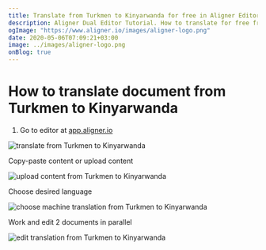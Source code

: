 ```yaml
---
title: Translate from Turkmen to Kinyarwanda for free in Aligner Editor
description: Aligner Dual Editor Tutorial. How to translate for free from Turkmen to Kinyarwanda. Aligner is multilingual document management platform. 
ogImage: "https://www.aligner.io/images/aligner-logo.png"
date: 2020-05-06T07:09:21+03:00
image: ../images/aligner-logo.png
onBlog: true
---
```


# How to translate document from Turkmen to Kinyarwanda

1. Go to editor at [app.aligner.io](https://app.aligner.io "Aligner App web page")

![translate from Turkmen to Kinyarwanda](../aligner-blank-editor.png "translate from Turkmen to Kinyarwanda")

Copy-paste content or upload content

![upload content from Turkmen to Kinyarwanda](../aligner-uploaded-document.png "upload content from Turkmen to Kinyarwanda")

Choose desired language

![choose machine translation from Turkmen to Kinyarwanda](../aligner-language-dropdown.png "choose machine translation from Turkmen to Kinyarwanda")

Work and edit 2 documents in parallel

![edit translation from Turkmen to Kinyarwanda](../aligner-double-sitded-editor.png "edit translation from Turkmen to Kinyarwanda")

